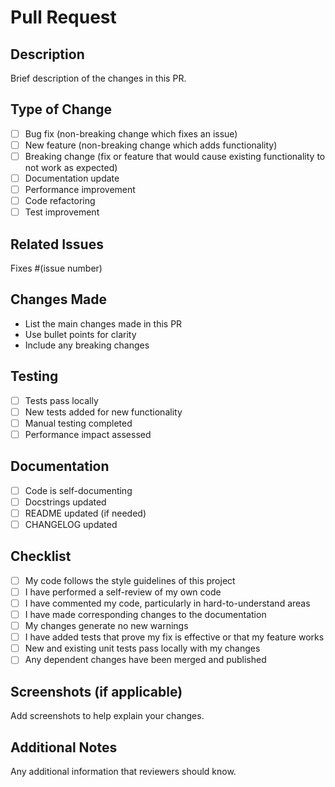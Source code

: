 # Pull Request

## Description
Brief description of the changes in this PR.

## Type of Change
- [ ] Bug fix (non-breaking change which fixes an issue)
- [ ] New feature (non-breaking change which adds functionality)
- [ ] Breaking change (fix or feature that would cause existing functionality to not work as expected)
- [ ] Documentation update
- [ ] Performance improvement
- [ ] Code refactoring
- [ ] Test improvement

## Related Issues
Fixes #(issue number)

## Changes Made
- List the main changes made in this PR
- Use bullet points for clarity
- Include any breaking changes

## Testing
- [ ] Tests pass locally
- [ ] New tests added for new functionality
- [ ] Manual testing completed
- [ ] Performance impact assessed

## Documentation
- [ ] Code is self-documenting
- [ ] Docstrings updated
- [ ] README updated (if needed)
- [ ] CHANGELOG updated

## Checklist
- [ ] My code follows the style guidelines of this project
- [ ] I have performed a self-review of my own code
- [ ] I have commented my code, particularly in hard-to-understand areas
- [ ] I have made corresponding changes to the documentation
- [ ] My changes generate no new warnings
- [ ] I have added tests that prove my fix is effective or that my feature works
- [ ] New and existing unit tests pass locally with my changes
- [ ] Any dependent changes have been merged and published

## Screenshots (if applicable)
Add screenshots to help explain your changes.

## Additional Notes
Any additional information that reviewers should know. 